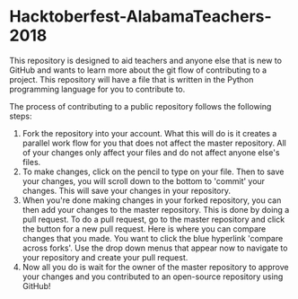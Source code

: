 # Hacktoberfest-AlabamaTeachers-2018

This repository is designed to aid teachers and anyone else that is new to GitHub and wants to learn more about the git flow of contributing to a project. This repository will have a file that is written in the Python programming language for you to contribute to. 

The process of contributing to a public repository follows the following steps:
1. Fork the repository into your account. What this will do is it creates a parallel work flow for you that does not affect the master repository. All of your changes only affect your files and do not affect anyone else's files.
2. To make changes, click on the pencil to type on your file. Then to save your changes, you will scroll down to the bottom to 'commit' your changes. This will save your changes in your repository.
3. When you're done making changes in your forked repository, you can then add your changes to the master repository. This is done by doing a pull request. To do a pull request, go to the master repository and click the button for a new pull request. Here is where you can compare changes that you made. You want to click the blue hyperlink 'compare across forks'. Use the drop down menus that appear now to navigate to your repository and create your pull request.
4. Now all you do is wait for the owner of the master repository to approve your changes and you contributed to an open-source repository using GitHub!
